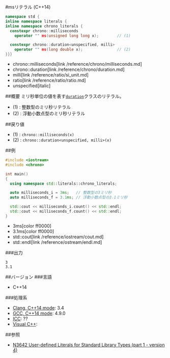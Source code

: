 #msリテラル (C++14)
```cpp
namespace std {
inline namespace literals {
inline namespace chrono_literals {
  constexpr chrono::milliseconds
    operator "" ms(unsigned long long x);        // (1)

  constexpr chrono::duration<unspecified, milli>
    operator "" ms(long double x);               // (2)
}}}
```
* chrono::milliseconds[link /reference/chrono/milliseconds.md]
* chrono::duration[link /reference/chrono/duration.md]
* milli[link /reference/ratio/si_unit.md]
* ratio[link /reference/ratio/ratio.md]
* unspecified[italic]

##概要
ミリ秒単位の値を表す[`duration`](/reference/chrono/duration.md)クラスのリテラル。

- (1) : 整数型のミリ秒リテラル
- (2) : 浮動小数点型のミリ秒リテラル


##戻り値
- (1) : `chrono::milliseconds(x)`
- (2) : `chrono::duration<unspecified, milli>(x)`


##例
```cpp
#include <iostream>
#include <chrono>

int main()
{
  using namespace std::literals::chrono_literals;

  auto milliseconds_i = 3ms;   // 整数型の3ミリ秒
  auto milliseconds_f = 3.1ms; // 浮動小数点型の3.1ミリ秒

  std::cout << milliseconds_i.count() << std::endl;
  std::cout << milliseconds_f.count() << std::endl;
}
```
* 3ms[color ff0000]
* 3.1ms[color ff0000]
* std::cout[link /reference/iostream/cout.md]
* std::endl[link /reference/ostream/endl.md]

###出力
```
3
3.1
```

##バージョン
###言語
- C++14

###処理系
- [Clang, C++14 mode](/implementation.md#clang): 3.4
- [GCC, C++14 mode](/implementation.md#gcc): 4.9.0
- [ICC](/implementation.md#icc): ??
- [Visual C++](/implementation.md#visual_cpp): 

##参照
- [N3642 User-defined Literals for Standard Library Types (part 1 - version 4)](http://www.open-std.org/jtc1/sc22/wg21/docs/papers/2013/n3642.pdf)


